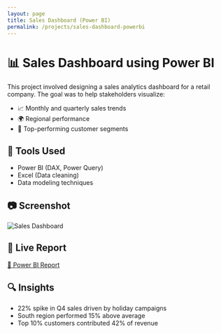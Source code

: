 ```yaml
---
layout: page
title: Sales Dashboard (Power BI)
permalink: /projects/sales-dashboard-powerbi
---
```


# 📊 Sales Dashboard using Power BI

This project involved designing a sales analytics dashboard for a retail company. The goal was to help stakeholders visualize:

- 📈 Monthly and quarterly sales trends
- 🌍 Regional performance
- 👥 Top-performing customer segments

## 📂 Tools Used
- Power BI (DAX, Power Query)
- Excel (Data cleaning)
- Data modeling techniques

## 📷 Screenshot
![Sales Dashboard](../assets/images/sales-dashboard.png)

## 🔗 Live Report
[🔗 Power BI Report](https://app.powerbi.com/)

## 🔍 Insights
- 22% spike in Q4 sales driven by holiday campaigns
- South region performed 15% above average
- Top 10% customers contributed 42% of revenue
